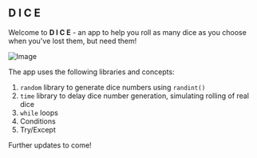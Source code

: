 ## D I C E

Welcome to **D I C E** - an app to help you roll as many dice as you choose when you've lost them, but need them!

![Image](https://www.star.com.au/sydney/sites/default/files/styles/facebook_thumbnail/public/thumbnails/image/dice-game-cccp.jpg)

The app uses the following libraries and concepts:
1. ```random``` library to generate dice numbers using ```randint()```
2. ```time``` library to delay dice number generation, simulating rolling of real dice
3. ```while``` loops
4. Conditions
5. Try/Except

Further updates to come!
